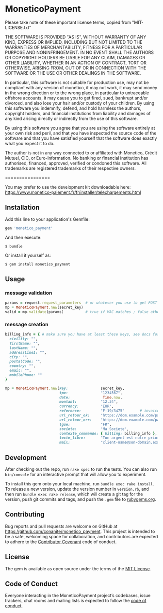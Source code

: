 # MoneticoPayment

Please take note of these important license terms, copied from "MIT-LICENSE.txt"

THE SOFTWARE IS PROVIDED "AS IS", WITHOUT WARRANTY OF ANY KIND, EXPRESS OR
IMPLIED, INCLUDING BUT NOT LIMITED TO THE WARRANTIES OF MERCHANTABILITY,
FITNESS FOR A PARTICULAR PURPOSE AND NONINFRINGEMENT. IN NO EVENT SHALL THE
AUTHORS OR COPYRIGHT HOLDERS BE LIABLE FOR ANY CLAIM, DAMAGES OR OTHER
LIABILITY, WHETHER IN AN ACTION OF CONTRACT, TORT OR OTHERWISE, ARISING FROM,
OUT OF OR IN CONNECTION WITH THE SOFTWARE OR THE USE OR OTHER DEALINGS IN
THE SOFTWARE.

In particular, this software is not suitable for production use, may not be compliant
with any version of monetico, it may not work, it may send money in the wrong direction or
to the wrong place, in particular to untraceable offshore accounts, it may cause you to get
fired, sued, bankrupt and/or divorced, and also lose your hair and/or custody of your children.
By using this software you indemnify, defend, and hold harmless the authors, copyright
holders, and financial institutions from liability and damages of any kind arising
directly or indirectly from the use of this software.

By using this software you agree that you are using the software entirely at your own risk
and peril, and that you have inspected the source code of the software and that you have
satisfied yourself that the software does exactly what you expect it to do.

The author is not in any way connected to or affiliated with Monetico, Crédit Mutuel, CIC, or
Euro-Information. No banking or financial institution has authorised, financed,
approved, verified or condoned this software. All trademarks are registered trademarks
of their respective owners.

================

You may prefer to use the development kit downloadable here:
https://www.monetico-paiement.fr/fr/installer/telechargements.html


## Installation

Add this line to your application's Gemfile:

```ruby
gem 'monetico_payment'
```

And then execute:

    $ bundle

Or install it yourself as:

    $ gem install monetico_payment

## Usage

### message validation

```ruby
params = request.request_parameters  # or whatever you use to get POST params
mp = MoneticoPayment.new(secret_key)
valid = mp.validate(params)          # true if MAC matches ; false otherwise
```


### message creation

```ruby
billing_info = { # make sure you have at least these keys, see docs for others
  civility: "",
  firstName: "",
  lastName: "",
  addressLine1: "",
  city: "",
  postalCode: "",
  country: "",
  email: "",
  mobilePhone: ""
}

mp = MoneticoPayment.new(key:               secret_key,
                         tpe:               "1234567",
                         date:               Time.now,
                         montant:           "12.34",
                         currency:          "EUR",
                         reference:         "F-19/3475"       # invoice number or whatever
                         url_retour_ok:     "https://dom.example.com/pay/success",
                         url_retour_err:    "https://dom.example.com/pay/failure",
                         lgue:              "FR",
                         societe:           "Ma Societe",
                         contexte_commande: { billing: billing_info },
                         texte_libre:       "Ton argent est notre priorite",
                         mail:              "client-name@son-domain.example.com" ) # mail: optional
```

## Development

After checking out the repo, run `rake spec` to run the tests. You can also run `bin/console` for an interactive prompt that will allow you to experiment.

To install this gem onto your local machine, run `bundle exec rake install`. To release a new version, update the version number in `version.rb`, and then run `bundle exec rake release`, which will create a git tag for the version, push git commits and tags, and push the `.gem` file to [rubygems.org](https://rubygems.org).

## Contributing

Bug reports and pull requests are welcome on GitHub at https://github.com/conanite/monetico_payment. This project is intended to be a safe, welcoming space for collaboration, and contributors are expected to adhere to the [Contributor Covenant](http://contributor-covenant.org) code of conduct.

## License

The gem is available as open source under the terms of the [MIT License](https://opensource.org/licenses/MIT).

## Code of Conduct

Everyone interacting in the MoneticoPayment project’s codebases, issue trackers, chat rooms and mailing lists is expected to follow the [code of conduct](https://github.com/conanite/monetico_payment/blob/master/CODE_OF_CONDUCT.md).
